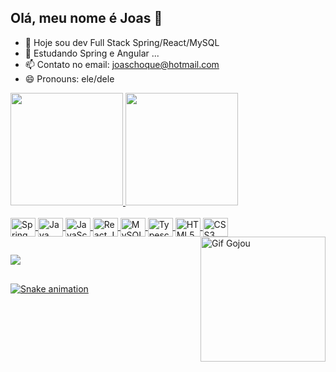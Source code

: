 ## Olá, meu nome é Joas 👋
- 🔭 Hoje sou dev Full Stack Spring/React/MySQL
- 🌱 Estudando Spring e Angular ...
- 📫 Contato no email: joaschoque@hotmail.com
- 😄 Pronouns: ele/dele

<div>
 <a href = "https://github.com/JoasChoque" target="_blank">
   <img height= "180em" src="https://github-readme-stats.vercel.app/api?username=JoasChoque&theme=radical&show_icons=true&include_all_commits=true&count_private=true"/>
   <img height= "180em" src="https://github-readme-stats.vercel.app/api/top-langs/?username=JoasChoque&theme=radical&layout=compact&langs_count=16"> 
</div> 
 
<!-- icones -->
<div style="display: inline_block"><br>
<img align="center" alt="Spring Boot" height="30" width="40" src="https://cdn.jsdelivr.net/gh/devicons/devicon/icons/spring/spring-original.svg">
<img align="center" alt="Java" height="30" width="40" src="https://cdn.jsdelivr.net/gh/devicons/devicon/icons/java/java-original-wordmark.svg">
<img align="center" alt="JavaScript" height="30" width="40" src="https://cdn.jsdelivr.net/gh/devicons/devicon/icons/javascript/javascript-original.svg">
<img align="center" alt="React.Js" height="30" width="40" src="https://cdn.jsdelivr.net/gh/devicons/devicon/icons/react/react-original.svg">
<img align="center" alt="MySQL" height="30" width="40" src="https://cdn.jsdelivr.net/gh/devicons/devicon/icons/mysql/mysql-original-wordmark.svg">
<img align="center" alt="Typescript" height="30" width="40" src="https://cdn.jsdelivr.net/gh/devicons/devicon/icons/typescript/typescript-original.svg">
<img align="center" alt="HTML5" height="30" width="40" src="https://cdn.jsdelivr.net/gh/devicons/devicon/icons/html5/html5-original.svg">
<img align="center" alt="CSS3" height="30" width="40" src="https://cdn.jsdelivr.net/gh/devicons/devicon/icons/css3/css3-original.svg">
  <img align="right" alt="Gif Gojou" width="200" height="200" src="https://cdn.discordapp.com/attachments/290139631914319882/1087449959839826111/gojo-satoru-jujutsu-kaisen.gif"> 
</div>

##
  <div>
    <a href="https://www.linkedin.com/in/joas-choque-913703170/"><img src="https://img.shields.io/badge/LinkedIn-0077B5?style=for-the-badge&logo=linkedin&logoColor=white">
  </div>
 
## 
![Snake animation](https://github.com/JoasChoque/JoasChoque/blob/output/github-contribution-grid-snake.svg)
